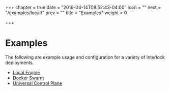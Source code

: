 +++
chapter = true
date = "2016-04-14T08:52:43-04:00"
icon = "<b></b>"
next = "/examples/local/"
prev = ""
title = "Examples"
weight = 0

+++

### 

# Examples

The following are example usage and configuration for a variety of Interlock
deployments.

- [Local Engine](/examples/local/)
- [Docker Swarm](/examples/swarm/)
- [Universal Control Plane](/examples/ucp/)
